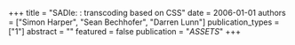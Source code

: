 +++
title = "SADIe: : transcoding based on CSS"
date = 2006-01-01
authors = ["Simon Harper", "Sean Bechhofer", "Darren Lunn"]
publication_types = ["1"]
abstract = ""
featured = false
publication = "*ASSETS*"
+++


